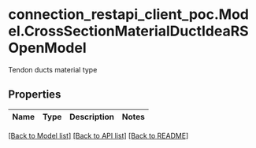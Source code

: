 # connection_restapi_client_poc.Model.CrossSectionMaterialDuctIdeaRSOpenModel
Tendon ducts material type

## Properties

Name | Type | Description | Notes
------------ | ------------- | ------------- | -------------

[[Back to Model list]](../README.md#documentation-for-models) [[Back to API list]](../README.md#documentation-for-api-endpoints) [[Back to README]](../README.md)

